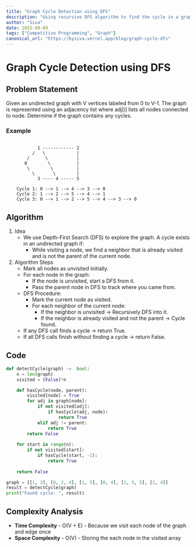 ```yaml
---
title: "Graph Cycle Detection using DFS"
description: "Using recursive DFS algorithm to find the cycle in a graph"
author: "Siva"
date: 2025-08-09
tags: ["Competitive Programming", "Graph"]
canonical_url: "https://bysiva.vercel.app/blog/graph-cycle-dfs"
---
```


# Graph Cycle Detection using DFS
## Problem Statement
Given an undirected graph with V vertices labeled from 0 to V-1. The graph is represented using an adjacency list where adj[i] lists all nodes connected to node. Determine if the graph contains any cycles.

### Example
```tree

            1 ------------ 2
          /   \            |
        /      \           |
       0        \          |
        \        \         |
          \       \        |
            3 ---- 4 ----- 5

    Cycle 1: 0 --> 1 --> 4 --> 3 --> 0
    Cycle 2: 1 --> 2 --> 5 --> 4 --> 1
    Cycle 3: 0 --> 1 --> 2 --> 5 --> 4 --> 3 --> 0

```

## Algorithm
1. Idea
   - We use Depth-First Search (DFS) to explore the graph. A cycle exists in an undirected graph if:
       - While visiting a node, we find a neighbor that is already visited and is not the parent of the current node.
2. Algorithm Steps
    - Mark all nodes as unvisited initially.
    - For each node in the graph:
       - If the node is unvisited, start a DFS from it.
       - Pass the parent node in DFS to track where you came from. 
    - DFS Procedure:
        - Mark the current node as visited.
        - For each neighbor of the current node:
            - If the neighbor is unvisited → Recursively DFS into it.
            - If the neighbor is already visited and not the parent → Cycle found.
    - If any DFS call finds a cycle → return True.
    - If all DFS calls finish without finding a cycle → return False.

## Code
```python
def detectCycle(graph) ->  bool:
    n = len(graph)
    visited = [False]*n 

    def hasCycle(node, parent):
        visited[node] = True 
        for adj in graph[node]:
            if not visited[adj]:
                if hasCycle(adj, node):
                    return True
            elif adj != parent:
                return True
        return False
                
    for start in range(n):
        if not visited[start]:
            if hasCycle(start, -1):
                return True
    
    return False

graph = [[1, 3], [0, 2, 4], [1, 5], [0, 4], [1, 3, 5], [2, 4]]
result = detectCycle(graph)
print("Found cycle: ", result)
```

## Complexity Analysis
- **Time Complexity** - O(V + E) - Because we visit each node of the graph and edge once
- **Space Complexity** - O(V) - Storing the each node in the visited array